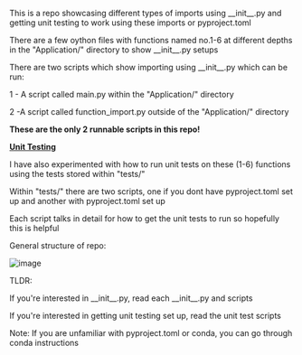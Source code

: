 This is a repo showcasing different types of imports using \_\_init\_\_.py and getting
unit testing to work using these imports or pyproject.toml

There are a few oython files with functions named no.1-6 at different depths in the 
"Application\/" directory to show \_\_init\_\_.py setups

There are two scripts which show importing using \_\_init\_\_.py which can be run:

1 - A script called main.py within the "Application\/" directory
    
2 -A script called function_import.py outside of the "Application\/" directory

__These are the only 2 runnable scripts in this repo!__


<ins>**Unit Testing**</ins>

I have also experimented with how to run unit tests on these (1-6) functions using the tests
stored within "tests/"

Within "tests/" there are two scripts, one if you dont have pyproject.toml set up and
another with pyproject.toml set up

Each script talks in detail for how to get the unit tests to run so hopefully this is helpful



General structure of repo:

![image](https://github.com/user-attachments/assets/96e5865b-1aea-4c16-add9-98916e58fca3)

TLDR: 

If you're interested in \_\_init\_\_.py, read each \_\_init\_\_.py and scripts

If you're interested in getting unit testing set up, read the unit test scripts

Note: If you are unfamiliar with pyproject.toml or conda, you can go through conda instructions
